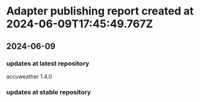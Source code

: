 # Adapter publishing report created at 2024-06-09T17:45:49.767Z

## 2024-06-09
### updates at latest repository 
accuweather 1.4.0 
### updates at stable repository 
